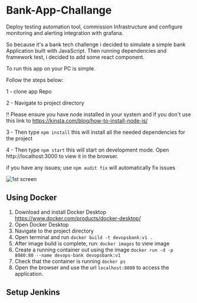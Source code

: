 # Bank-App-Challange

Deploy testing automation tool, commission Infrastructure and configure monitoring and alerting integration with grafana.

So because it's a bank tech challenge i decided to simulate a simple bank Application built with JavaScript. Then running dependencies and framework test, i decided to add some react component.

To run this app on your PC is simple.

Follow the steps below:

1 - clone app Repo

2 - Navigate to project directory

!! Please ensure you have node installed in your system and if you don't use this link to https://kinsta.com/blog/how-to-install-node-js/

3 - Then type `npm install` this will install all the needed dependencies for the project

4 - Then type `npm start` this will start on development mode. Open http://localhost:3000 to view it in the browser.

if you have any issues; use `npm audit fix` will automatically fix issues

![1st screen](https://user-images.githubusercontent.com/47798540/230577095-257d8e97-3176-4172-b5d9-67fa2637d122.png)

<!-- ![2nd shot](https://user-images.githubusercontent.com/47798540/230577186-910c1f40-258d-4f37-9264-8225c8c09e31.png) -->

## Using Docker

1. Download and install Docker Desktop
   https://www.docker.com/products/docker-desktop/
2. Open Docker Desktop
3. Navigate to the project directory
4. Open terminal and run
   `docker build -t devopsbank:v1 .`
5. After image build is complete, run: `docker images` to view image
6. Create a running container out using the image
   `docker run -d -p 8080:80 --name devops-bank devopsbank:v1`
7. Check that the container is running
   `docker ps`
8. Open the browser and use the url
   `localhost:8080` to access the application.


## Setup Jenkins